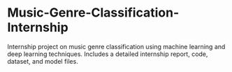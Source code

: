 # Music-Genre-Classification-Internship
Internship project on music genre classification using machine learning and deep learning techniques. Includes a detailed internship report, code, dataset, and model files.
